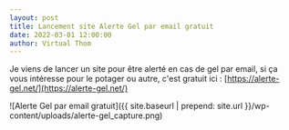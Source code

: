 ```yaml
---
layout: post
title: Lancement site Alerte Gel par email gratuit
date: 2022-03-01 12:00:00
author: Virtual Thom
---
```

Je viens de lancer un site pour être alerté en cas de gel par email, si ça vous intéresse pour le potager ou autre, c'est gratuit ici : [https://alerte-gel.net/](https://alerte-gel.net/)

![Alerte Gel par email gratuit]({{ site.baseurl | prepend: site.url }}/wp-content/uploads/alerte-gel_capture.png)  
